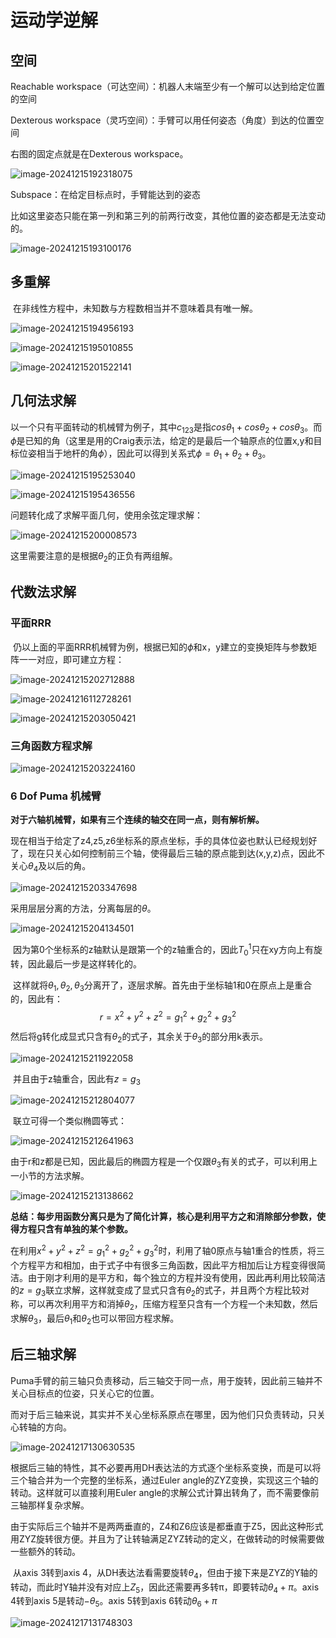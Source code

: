 # 运动学逆解

## 空间

Reachable workspace（可达空间）：机器人末端至少有一个解可以达到给定位置的空间

Dexterous workspace（灵巧空间）：手臂可以用任何姿态（角度）到达的位置空间

右图的固定点就是在Dexterous workspace。

![image-20241215192318075](C:\Users\28609\AppData\Roaming\Typora\typora-user-images\image-20241215192318075.png)

Subspace：在给定目标点时，手臂能达到的姿态

比如这里姿态只能在第一列和第三列的前两行改变，其他位置的姿态都是无法变动的。

![image-20241215193100176](C:\Users\28609\AppData\Roaming\Typora\typora-user-images\image-20241215193100176.png)

## 多重解

​	在非线性方程中，未知数与方程数相当并不意味着具有唯一解。

![image-20241215194956193](C:\Users\28609\AppData\Roaming\Typora\typora-user-images\image-20241215194956193.png)

![image-20241215195010855](C:\Users\28609\AppData\Roaming\Typora\typora-user-images\image-20241215195010855.png)

![image-20241215201522141](C:\Users\28609\AppData\Roaming\Typora\typora-user-images\image-20241215201522141.png)

## 几何法求解

以一个只有平面转动的机械臂为例子，其中$c_{123}$是指$cos\theta_1 + cos\theta_2 + cos\theta_3$。而$\phi$是已知的角（这里是用的Craig表示法，给定的是最后一个轴原点的位置x,y和目标位姿相当于地杆的角$\phi$），因此可以得到关系式$\phi = \theta_1 + \theta_2 + \theta_3$。

![image-20241215195253040](C:\Users\28609\AppData\Roaming\Typora\typora-user-images\image-20241215195253040.png)

![image-20241215195436556](C:\Users\28609\AppData\Roaming\Typora\typora-user-images\image-20241215195436556.png)

问题转化成了求解平面几何，使用余弦定理求解：

![image-20241215200008573](C:\Users\28609\AppData\Roaming\Typora\typora-user-images\image-20241215200008573.png)

这里需要注意的是根据$\theta_2$的正负有两组解。

## 代数法求解

### 平面RRR

​	仍以上面的平面RRR机械臂为例，根据已知的$\phi$和x，y建立的变换矩阵与参数矩阵一一对应，即可建立方程：

![image-20241215202712888](C:\Users\28609\AppData\Roaming\Typora\typora-user-images\image-20241215202712888.png)

![image-20241216112728261](C:\Users\28609\AppData\Roaming\Typora\typora-user-images\image-20241216112728261.png)

![image-20241215203050421](C:\Users\28609\AppData\Roaming\Typora\typora-user-images\image-20241215203050421.png)

### 三角函数方程求解

![image-20241215203224160](C:\Users\28609\AppData\Roaming\Typora\typora-user-images\image-20241215203224160.png)

### 6 Dof Puma 机械臂

**对于六轴机械臂，如果有三个连续的轴交在同一点，则有解析解。**

现在相当于给定了z4,z5,z6坐标系的原点坐标，手的具体位姿也默认已经规划好了，现在只关心如何控制前三个轴，使得最后三轴的原点能到达(x,y,z)点，因此不关心$\theta_4$及以后的角。

![image-20241215203347698](C:\Users\28609\AppData\Roaming\Typora\typora-user-images\image-20241215203347698.png)

采用层层分离的方法，分离每层的$\theta$。

![image-20241215204134501](C:\Users\28609\AppData\Roaming\Typora\typora-user-images\image-20241215204134501.png)

​	因为第0个坐标系的z轴默认是跟第一个的z轴重合的，因此$T_0^1$只在xy方向上有旋转，因此最后一步是这样转化的。

​	这样就将$\theta_1,\theta_2, \theta_3$分离开了，逐层求解。首先由于坐标轴1和0在原点上是重合的，因此有：
$$
r=x^2+y^2+z^2=g_1^2+g_2^2+g_3^2
$$
然后将g转化成显式只含有$\theta_2$的式子，其余关于$\theta_3$的部分用k表示。

![image-20241215211922058](C:\Users\28609\AppData\Roaming\Typora\typora-user-images\image-20241215211922058.png)

​	并且由于z轴重合，因此有$z=g_3$

![image-20241215212804077](C:\Users\28609\AppData\Roaming\Typora\typora-user-images\image-20241215212804077.png)

​	联立可得一个类似椭圆等式：

![image-20241215212641963](C:\Users\28609\AppData\Roaming\Typora\typora-user-images\image-20241215212641963.png)

由于r和z都是已知，因此最后的椭圆方程是一个仅跟$\theta_3$有关的式子，可以利用上一小节的方法求解。

![image-20241215213138662](C:\Users\28609\AppData\Roaming\Typora\typora-user-images\image-20241215213138662.png)

**总结：每步用函数分离只是为了简化计算，核心是利用平方之和消除部分参数，使得方程只含有单独的某个参数。**

在利用$x^2+y^2+z^2=g_1^2+g_2^2+g_3^2$时，利用了轴0原点与轴1重合的性质，将三个方程平方和相加，由于式子中有很多三角函数，因此平方相加后让方程变得很简洁。由于刚才利用的是平方和，每个独立的方程并没有使用，因此再利用比较简洁的$z=g_3$联立求解，这样就变成了显式只含有$\theta_2$的式子，并且两个方程比较对称，可以再次利用平方和消掉$\theta_2$，压缩方程至只含有一个方程一个未知数，然后求解$\theta_3$，最后$\theta_1$和$\theta_2$也可以带回方程求解。

## 后三轴求解

​	Puma手臂的前三轴只负责移动，后三轴交于同一点，用于旋转，因此前三轴并不关心目标点的位姿，只关心它的位置。

​	而对于后三轴来说，其实并不关心坐标系原点在哪里，因为他们只负责转动，只关心转轴的方向。

![image-20241217130630535](C:\Users\28609\AppData\Roaming\Typora\typora-user-images\image-20241217130630535.png)

​	根据后三轴的特性，其不必要再用DH表达法的方式逐个坐标系变换，而是可以将三个轴合并为一个完整的坐标系，通过Euler angle的ZYZ变换，实现这三个轴的转动。这样就可以直接利用Euler angle的求解公式计算出转角了，而不需要像前三轴那样复杂求解。

​	由于实际后三个轴并不是两两垂直的，Z4和Z6应该是都垂直于Z5，因此这种形式用ZYZ旋转很方便。并且为了让转轴满足ZYZ转动的定义，在做转动的时候需要做一些额外的转动。

​	从axis 3转到axis 4，从DH表达法看需要旋转$\theta_4$，但由于接下来是ZYZ的Y轴的转动，而此时Y轴并没有对应上$Z_5$，因此还需要再多转π，即要转动$\theta_4 +\pi$。axis 4转到axis 5是转动$-\theta_5$。axis 5转到axis 6转动$\theta_6+\pi$

![image-20241217131748303](C:\Users\28609\AppData\Roaming\Typora\typora-user-images\image-20241217131748303.png)